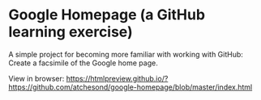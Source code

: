 # Google Homepage (a GitHub learning exercise)

A simple project for becoming more familiar with working with GitHub: Create a facsimile of the Google home page.

View in browser: https://htmlpreview.github.io/?https://github.com/atchesond/google-homepage/blob/master/index.html
